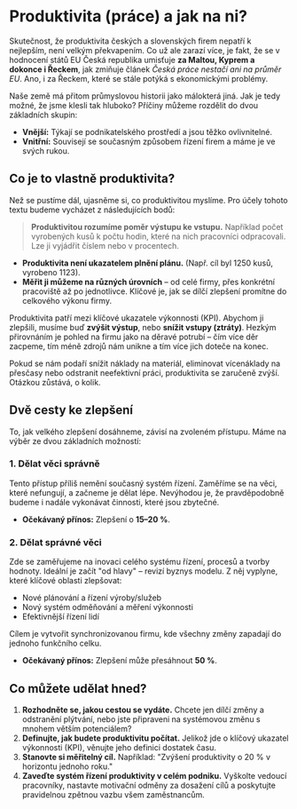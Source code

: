 # Produktivita (práce) a jak na ni?

Skutečnost, že produktivita českých a slovenských firem nepatří k nejlepším, není velkým překvapením. Co už ale zarazí více, je fakt, že se v hodnocení států EU Česká republika umisťuje **za Maltou, Kyprem a dokonce i Řeckem**, jak zmiňuje článek *Česká práce nestačí ani na průměr EU*. Ano, i za Řeckem, které se stále potýká s ekonomickými problémy.

Naše země má přitom průmyslovou historii jako málokterá jiná. Jak je tedy možné, že jsme klesli tak hluboko? Příčiny můžeme rozdělit do dvou základních skupin:

* **Vnější:** Týkají se podnikatelského prostředí a jsou těžko ovlivnitelné.
* **Vnitřní:** Souvisejí se současným způsobem řízení firem a máme je ve svých rukou.

## Co je to vlastně produktivita?

Než se pustíme dál, ujasněme si, co produktivitou myslíme. Pro účely tohoto textu budeme vycházet z následujících bodů:

> **Produktivitou rozumíme poměr výstupu ke vstupu.**
> Například počet vyrobených kusů k počtu hodin, které na nich pracovníci odpracovali. Lze ji vyjádřit číslem nebo v procentech.

* **Produktivita není ukazatelem plnění plánu.** (Např. cíl byl 1250 kusů, vyrobeno 1123).
* **Měřit ji můžeme na různých úrovních** – od celé firmy, přes konkrétní pracoviště až po jednotlivce. Klíčové je, jak se dílčí zlepšení promítne do celkového výkonu firmy.

Produktivita patří mezi klíčové ukazatele výkonnosti (KPI). Abychom ji zlepšili, musíme buď **zvýšit výstup**, nebo **snížit vstupy (ztráty)**. Hezkým přirovnáním je pohled na firmu jako na děravé potrubí – čím více děr zacpeme, tím méně zdrojů nám unikne a tím více jich doteče na konec.

Pokud se nám podaří snížit náklady na materiál, eliminovat vícenáklady na přesčasy nebo odstranit neefektivní práci, produktivita se zaručeně zvýší. Otázkou zůstává, o kolik.

## Dvě cesty ke zlepšení

To, jak velkého zlepšení dosáhneme, závisí na zvoleném přístupu. Máme na výběr ze dvou základních možností:

### 1. Dělat věci správně
Tento přístup příliš nemění současný systém řízení. Zaměříme se na věci, které nefungují, a začneme je dělat lépe. Nevýhodou je, že pravděpodobně budeme i nadále vykonávat činnosti, které jsou zbytečné.
* **Očekávaný přínos:** Zlepšení o **15–20 %**.

### 2. Dělat správné věci
Zde se zaměřujeme na inovaci celého systému řízení, procesů a tvorby hodnoty. Ideální je začít "od hlavy" – revizí byznys modelu. Z něj vyplyne, které klíčové oblasti zlepšovat:
* Nové plánování a řízení výroby/služeb
* Nový systém odměňování a měření výkonnosti
* Efektivnější řízení lidí

Cílem je vytvořit synchronizovanou firmu, kde všechny změny zapadají do jednoho funkčního celku.
* **Očekávaný přínos:** Zlepšení může přesáhnout **50 %**.

## Co můžete udělat hned?

1.  **Rozhodněte se, jakou cestou se vydáte.** Chcete jen dílčí změny a odstranění plýtvání, nebo jste připraveni na systémovou změnu s mnohem větším potenciálem?
2.  **Definujte, jak budete produktivitu počítat.** Jelikož jde o klíčový ukazatel výkonnosti (KPI), věnujte jeho definici dostatek času.
3.  **Stanovte si měřitelný cíl.** Například: "Zvýšení produktivity o 20 % v horizontu jednoho roku."
4.  **Zaveďte systém řízení produktivity v celém podniku.** Vyškolte vedoucí pracovníky, nastavte motivační odměny za dosažení cílů a poskytujte pravidelnou zpětnou vazbu všem zaměstnancům.